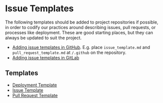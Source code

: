 # Issue Templates


The following templates should be added to project repositories if possible, in
order to codify our practices around describing issues, pull requests, or
processes like deployment.  These are good starting places, but they can
always be updated to suit the project.


 * [Adding issue templates in GitHub](https://docs.github.com/en/github/building-a-strong-community/configuring-issue-templates-for-your-repository).
   E.g. place `issue_template.md` and `pull_request_template.md` at `/.github`
   on the repository.
 * [Adding issue templates in GitLab](https://docs.gitlab.com/ee/user/project/description_templates.html)



## Templates

 * [Deployment Template](/issue-templates/Deployment-Ticket-Template.md)
 * [Issue Template](/issue-templates/issue_template.md)
 * [Pull Request Template](/issue-templates/pull_request_template.md)
